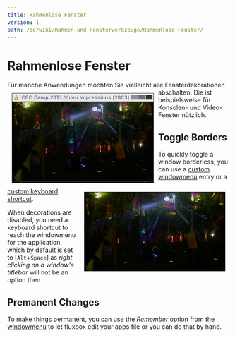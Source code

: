 ```yaml
---
title: Rahmenlose Fenster
version: 1
path: /de/wiki/Rahmen-und-Fensterwerkzeuge/Rahmenlose-Fenster/
---
```

<style>
img {
  margin: 10px;
}
img:nth-child(even){
  float: right;
}
img:nth-child(odd){
  float: left;
}
</style>
# Rahmenlose Fenster
Für manche Anwendungen möchten Sie vielleicht alle Fensterdekorationen abschalten.
![VLC Window with Decorations][v1]
Die ist beispielsweise für Konsolen- und Video-Fenster nützlich.
![Console Window without Decorations][v2]

## Toggle Borders
 To quickly toggle a window borderless, you can use a [custom windowmenu](/en/wiki/Fluxbox-Menus/#borderless-window) entry or a [custom keyboard shortcut](/en/wiki/Keyboard-Shortcuts/#toggle-window-decorations).

When decorations are disabled, you need a keyboard shortcut to reach the windowmenu for the application, which by default is set to [`Alt`+`Space`] as *right clicking on a window's titlebar* will not be an option then.

## Premanent Changes
To make things permanent, you can use the *Remember* option from the [windowmenu](/en/wiki/Fluxbox-Menus/#window-menu) to let fluxbox edit your apps file or you can do that by hand.

[v1]: 1488826811.png "before"
[v2]: 1488826835.png "before"
